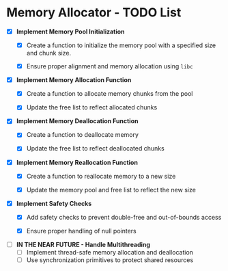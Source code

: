 # Memory Allocator - TODO List

- [x] **Implement Memory Pool Initialization**
  - [x] Create a function to initialize the memory pool
  with a specified size and chunk size.
  - [x] Ensure proper alignment and memory allocation using
  `libc`


- [x] **Implement Memory Allocation Function**
  - [x] Create a function to allocate memory chunks from
  the pool
  - [x] Update the free list to reflect allocated chunks

  
- [x] **Implement Memory Deallocation Function**
  - [x] Create a function to deallocate memory
  - [x] Update the free list to reflect deallocated chunks


- [x] **Implement Memory Reallocation Function**
  - [x] Create a function to reallocate memory to a new size
  - [x] Update the memory pool and free list to reflect the new size


- [x] **Implement Safety Checks**
  - [x] Add safety checks to prevent double-free and
  out-of-bounds access
  - [x] Ensure proper handling of null pointers


- [ ] **IN THE NEAR FUTURE - Handle Multithreading**
  - [ ] Implement thread-safe memory allocation 
  and deallocation
  - [ ] Use synchronization primitives to protect shared
  resources